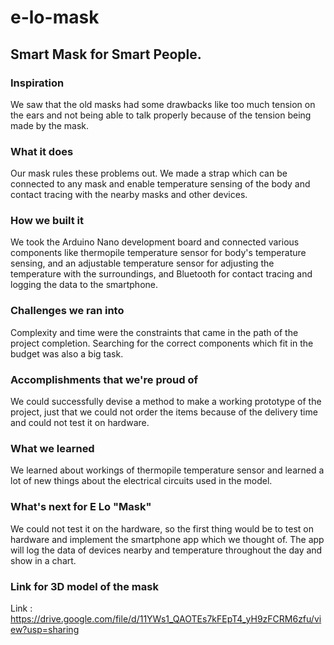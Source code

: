 # e-lo-mask
## Smart Mask for Smart People.
### Inspiration
We saw that the old masks had some drawbacks like too much tension on the ears and not being able to talk properly because of the tension being made by the mask.

### What it does
Our mask rules these problems out. We made a strap which can be connected to any mask and enable temperature sensing of the body and contact tracing with the nearby masks and other devices. 

### How we built it
We took the Arduino Nano development board and connected various components like thermopile temperature sensor for body's temperature sensing, and an adjustable temperature sensor for adjusting the temperature with the surroundings, and Bluetooth for contact tracing and logging the data to the smartphone.

### Challenges we ran into
Complexity and time were the constraints that came in the path of the project completion. Searching for the correct components which fit in the budget was also a big task.

### Accomplishments that we're proud of
We could successfully devise a method to make a working prototype of the project, just that we could not order the items because of the delivery time and could not test it on hardware.

### What we learned
We learned about workings of thermopile temperature sensor and learned a lot of new things about the electrical circuits used in the model.

### What's next for E Lo "Mask"
We could not test it on the hardware, so the first thing would be to test on hardware and implement the smartphone app which we thought of. The app will log the data of devices nearby and temperature throughout the day and show in a chart.

### Link for 3D model of the mask
Link : https://drive.google.com/file/d/11YWs1_QAOTEs7kFEpT4_yH9zFCRM6zfu/view?usp=sharing
